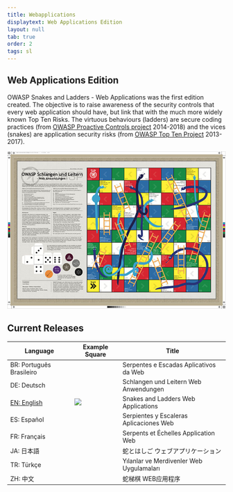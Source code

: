 ```yaml
---
title: Webapplications
displaytext: Web Applications Edition
layout: null
tab: true
order: 2
tags: sl
---
```


## Web Applications Edition

OWASP Snakes and Ladders - Web Applications
was the first edition created. The objective is to raise awareness
of the security controls that every web application should have, but
link that with the much more widely known Top Ten Risks. The virtuous
behaviours (ladders) are secure coding practices (from [OWASP Proactive
Controls project](/www-project-proactive-controls) 2014-2018) and
the vices (snakes) are application security risks (from [OWASP Top Ten
Project](/www-project-top-ten) 2013-2017).

![Overview image of the DE version of OWASP Snakes and Ladders](assets/images/osn-poster-web-de.jpg)

## Current Releases

Language | Example Square | Title
------------ | ------------- | ------------- 
BR: Português Brasileiro | | Serpentes e Escadas Aplicativos da Web
DE: Deutsch | | Schlangen und Leitern Web Anwendungen
[EN: English](OWASP-SnakesAndLadders-WebApplications-ED.html) | ![](assets/images/osn-webapp-EN.jpg) | Snakes and Ladders Web Applications
ES: Español | | Serpientes y Escaleras Aplicaciones Web
FR: Français | | Serpents et Échelles Application Web
JA: 日本語 | | 蛇とはしご ウェブアプリケーション
TR: Türkçe | | Yılanlar ve Merdivenler Web Uygulamaları
ZH: 中文 | | 蛇梯棋 WEB应用程序
